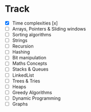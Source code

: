 # Track

- [x] Time complexities [x]
- [ ] Arrays, Pointers & Sliding windows
- [ ] Sorting algorithms
- [ ] Strings
- [ ] Recursion 
- [ ] Hashing
- [ ] Bit manipulation
- [ ] Maths Concepts
- [ ] Stacks & Queues
- [ ] LinkedList
- [ ] Trees & Tries
- [ ] Heaps
- [ ] Greedy Algorithms
- [ ] Dynamic Programming
- [ ] Graphs
